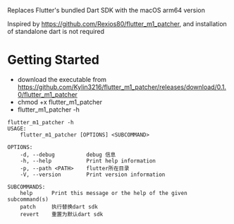 Replaces Flutter's bundled Dart SDK with the macOS arm64 version

Inspired by https://github.com/Rexios80/flutter_m1_patcher, and installation of standalone dart is not required

# Getting Started

- download the executable from https://github.com/Kylin3216/flutter_m1_patcher/releases/download/0.1.0/flutter_m1_patcher
- chmod +x flutter_m1_patcher
- flutter_m1_patcher -h
```
flutter_m1_patcher -h
USAGE:
    flutter_m1_patcher [OPTIONS] <SUBCOMMAND>

OPTIONS:
    -d, --debug          debug 信息
    -h, --help           Print help information
    -p, --path <PATH>    flutter所在目录
    -V, --version        Print version information

SUBCOMMANDS:
    help      Print this message or the help of the given subcommand(s)
    patch     执行替换dart sdk
    revert    重置为默认dart sdk
```